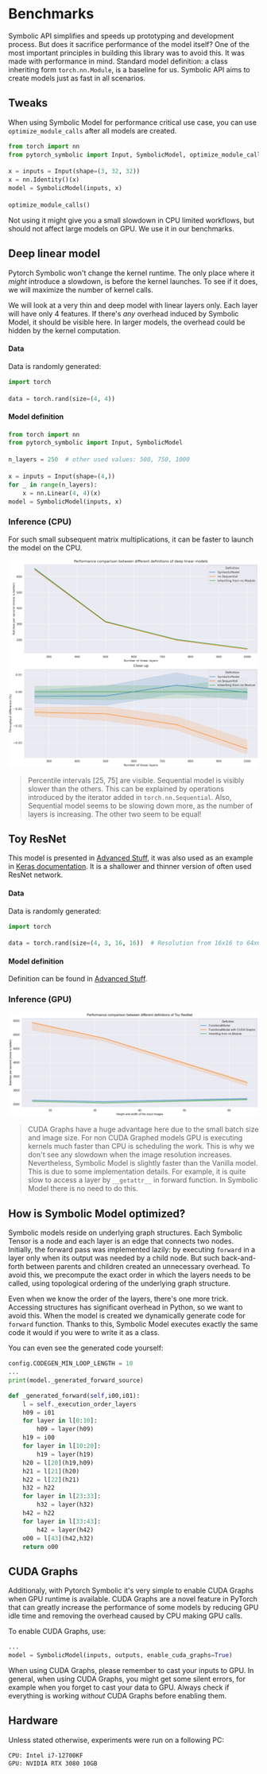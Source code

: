 # Benchmarks

Symbolic API simplifies and speeds up prototyping
and development process.
But does it sacrifice performance of the model itself?
One of the most important principles in building this library was to
avoid this.
It was made with performance in mind.
Standard model definition: a class inheriting form `torch.nn.Module`,
is a baseline for us.
Symbolic API aims to create models just as fast in all scenarios.

## Tweaks

When using Symbolic Model for performance critical use case, you can use `optimize_module_calls` after all
models are created.

```python
from torch import nn
from pytorch_symbolic import Input, SymbolicModel, optimize_module_calls

x = inputs = Input(shape=(3, 32, 32))
x = nn.Identity()(x)
model = SymbolicModel(inputs, x)

optimize_module_calls()
```

Not using it might give you a small slowdown in CPU limited workflows,
but should not affect large models on GPU.
We use it in our benchmarks.

## Deep linear model

Pytorch Symbolic won't change the kernel runtime.
The only place where it _might_ introduce a slowdown, is before the kernel launches.
To see if it does, we will maximize the number of kernel calls.

We will look at a very thin and deep model with linear layers only.
Each layer will have only 4 features.
If there's _any_ overhead induced by Symbolic Model, it should be visible here.
In larger models, the overhead could be hidden by the kernel computation.

#### Data

Data is randomly generated:

```python
import torch

data = torch.rand(size=(4, 4))
```

#### Model definition

```python
from torch import nn
from pytorch_symbolic import Input, SymbolicModel

n_layers = 250  # other used values: 500, 750, 1000

x = inputs = Input(shape=(4,))
for _ in range(n_layers):
    x = nn.Linear(4, 4)(x)
model = SymbolicModel(inputs, x)
```

### Inference (CPU)

For such small subsequent matrix multiplications,
it can be faster to launch the model on the CPU.

![images/many_linear_layers.png](images/many_linear_layers.png)
> Percentile intervals [25, 75] are visible. Sequential model is visibly 
> slower than the others. This can be explained by operations
> introduced by the iterator added in `torch.nn.Sequential`.
> Also, Sequential model seems to be slowing down more, as the number of layers is increasing.
> The other two seem to be equal!

## Toy ResNet

This model is presented in [Advanced Stuff](advanced_topics.md),
it was also used as an example in [Keras documentation](https://keras.io/guides/functional_api/).
It is a shallower and thinner version of often used ResNet network.

#### Data

Data is randomly generated:

```python
import torch

data = torch.rand(size=(4, 3, 16, 16))  # Resolution from 16x16 to 64x64
```

#### Model definition

Definition can be found in [Advanced Stuff](advanced_topics.md).

### Inference (GPU)

![images/toy_resnet.png](images/toy_resnet.png)
> CUDA Graphs have a huge advantage here due to the small batch size and image size.
> For non CUDA Graphed models GPU is executing kernels much faster than CPU
> is scheduling the work.
> This is why we don't see any slowdown when the image resolution increases.
> Nevertheless, Symbolic Model is slightly faster than the Vanilla model.
> This is due to some implementation details.
> For example, it is quite slow to access a layer by `__getattr__`  in forward function.
> In Symbolic Model there is no need to do this.

## How is Symbolic Model optimized?

Symbolic models reside on underlying graph structures.
Each Symbolic Tensor is a node and each layer is an edge that connects two nodes.
Initially, the forward pass was implemented lazily:
by executing `forward` in a layer only when
its output was needed by a child node.
But such back-and-forth between parents and children created an unnecessary overhead.
To avoid this, we precompute the exact order in which the layers needs to be called,
using topological ordering of the underlying graph structure.

Even when we know the order of the layers, there's one more trick.
Accessing structures has significant overhead in Python, so we want to avoid this.
When the model is created we dynamically generate code for `forward` function.
Thanks to this, Symbolic Model executes exactly the same code it would if you
were to write it as a class.

You can even see the generated code yourself:

```python
config.CODEGEN_MIN_LOOP_LENGTH = 10
...
print(model._generated_forward_source)
```

```python
def _generated_forward(self,i00,i01):
    l = self._execution_order_layers
    h09 = i01
    for layer in l[0:10]:
        h09 = layer(h09)
    h19 = i00
    for layer in l[10:20]:
        h19 = layer(h19)
    h20 = l[20](h19,h09)
    h21 = l[21](h20)
    h22 = l[22](h21)
    h32 = h22
    for layer in l[23:33]:
        h32 = layer(h32)
    h42 = h22
    for layer in l[33:43]:
        h42 = layer(h42)
    o00 = l[43](h42,h32)
    return o00
```

## CUDA Graphs

Additionaly, with Pytorch Symbolic it's very simple to enable CUDA Graphs
when GPU runtime is available. CUDA Graphs are a novel feature in PyTorch that can greatly
increase the performance of some models by reducing GPU idle time
and removing the overhead caused by CPU making GPU calls.

To enable CUDA Graphs, use:

```python
...
model = SymbolicModel(inputs, outputs, enable_cuda_graphs=True)
```

When using CUDA Graphs, please remember to cast your inputs to GPU.
In general, when using CUDA Graphs, you might get some silent errors, for example when you forget to cast your
data to GPU.
Always check if everything is working _without_ CUDA Graphs before enabling them.

## Hardware

Unless stated otherwise, experiments were run on a following PC:

```
CPU: Intel i7-12700KF
GPU: NVIDIA RTX 3080 10GB
```

